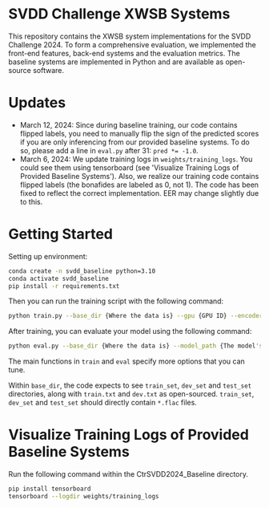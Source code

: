 # SVDD Challenge XWSB Systems
This repository contains the XWSB system implementations for the SVDD Challenge 2024. To form a comprehensive evaluation, we implemented the front-end features, back-end systems and the evaluation metrics. The baseline systems are implemented in Python and are available as open-source software.

# Updates
- March 12, 2024: Since during baseline training, our code contains flipped labels, you need to manually flip the sign of the predicted scores if you are only inferencing from our provided baseline systems. To do so, please add a line in `eval.py` after 31: `pred *= -1.0`.
- March 6, 2024: We update training logs in `weights/training_logs`. You could see them using tensorboard (see 'Visualize Training Logs of Provided Baseline Systems'). Also, we realize our training code contains flipped labels (the bonafides are labeled as 0, not 1). The code has been fixed to reflect the correct implementation. EER may change slightly due to this.

# Getting Started

Setting up environment:
```bash
conda create -n svdd_baseline python=3.10
conda activate svdd_baseline
pip install -r requirements.txt
```

Then you can run the training script with the following command:
```bash
python train.py --base_dir {Where the data is} --gpu {GPU ID} --encoder {Encoder Type} --batch_size {Batch size}
```

After training, you can evaluate your model using the following command:
```bash
python eval.py --base_dir {Where the data is} --model_path {The model's weights file} --gpu {GPU ID} --encoder {Encoder Type} --batch_size {Batch size}
```

The main functions in `train` and `eval` specify more options that you can tune. 

Within `base_dir`, the code expects to see `train_set`, `dev_set` and `test_set` directories, along with `train.txt` and `dev.txt` as open-sourced. `train_set`, `dev_set` and `test_set` should directly contain `*.flac` files.

# Visualize Training Logs of Provided Baseline Systems
Run the following command within the CtrSVDD2024_Baseline directory.

```bash
pip install tensorboard
tensorboard --logdir weights/training_logs
```

